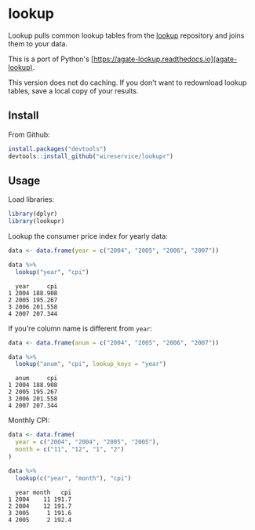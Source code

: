 # lookup

Lookup pulls common lookup tables from the [lookup](https://github.com/wireservice/lookup) repository and joins them to your data.

This is a port of Python's [https://agate-lookup.readthedocs.io](agate-lookup).

This version does not do caching. If you don't want to redownload lookup tables, save a local copy of your results.

## Install

From Github:

``` r
install.packages("devtools")
devtools::install_github("wireservice/lookupr")
```

## Usage

Load libraries:

``` r
library(dplyr)
library(lookupr)
```

Lookup the consumer price index for yearly data:

``` r
data <- data.frame(year = c("2004", "2005", "2006", "2007"))

data %>%
  lookup("year", "cpi")
```

```
  year     cpi
1 2004 188.908
2 2005 195.267
3 2006 201.558
4 2007 207.344
```

If you're column name is different from `year`:

``` r
data <- data.frame(anum = c("2004", "2005", "2006", "2007"))

data %>%
  lookup("anum", "cpi", lookup_keys = "year")
```

```
  anum     cpi
1 2004 188.908
2 2005 195.267
3 2006 201.558
4 2007 207.344
```

Monthly CPI:

``` r
data <- data.frame(
  year = c("2004", "2004", "2005", "2005"),
  month = c("11", "12", "1", "2")
)

data %>%
  lookup(c("year", "month"), "cpi")
```

```
  year month   cpi
1 2004    11 191.7
2 2004    12 191.7
3 2005     1 191.6
4 2005     2 192.4
```